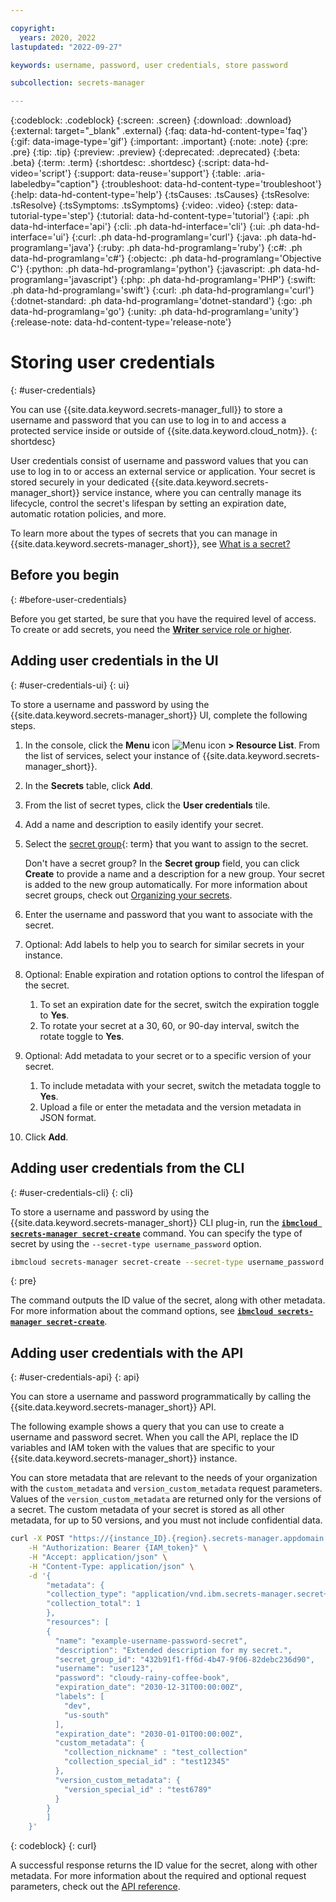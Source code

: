 ```yaml
---

copyright:
  years: 2020, 2022
lastupdated: "2022-09-27"

keywords: username, password, user credentials, store password

subcollection: secrets-manager

---
```


{:codeblock: .codeblock}
{:screen: .screen}
{:download: .download}
{:external: target="_blank" .external}
{:faq: data-hd-content-type='faq'}
{:gif: data-image-type='gif'}
{:important: .important}
{:note: .note}
{:pre: .pre}
{:tip: .tip}
{:preview: .preview}
{:deprecated: .deprecated}
{:beta: .beta}
{:term: .term}
{:shortdesc: .shortdesc}
{:script: data-hd-video='script'}
{:support: data-reuse='support'}
{:table: .aria-labeledby="caption"}
{:troubleshoot: data-hd-content-type='troubleshoot'}
{:help: data-hd-content-type='help'}
{:tsCauses: .tsCauses}
{:tsResolve: .tsResolve}
{:tsSymptoms: .tsSymptoms}
{:video: .video}
{:step: data-tutorial-type='step'}
{:tutorial: data-hd-content-type='tutorial'}
{:api: .ph data-hd-interface='api'}
{:cli: .ph data-hd-interface='cli'}
{:ui: .ph data-hd-interface='ui'}
{:curl: .ph data-hd-programlang='curl'}
{:java: .ph data-hd-programlang='java'}
{:ruby: .ph data-hd-programlang='ruby'}
{:c#: .ph data-hd-programlang='c#'}
{:objectc: .ph data-hd-programlang='Objective C'}
{:python: .ph data-hd-programlang='python'}
{:javascript: .ph data-hd-programlang='javascript'}
{:php: .ph data-hd-programlang='PHP'}
{:swift: .ph data-hd-programlang='swift'}
{:curl: .ph data-hd-programlang='curl'}
{:dotnet-standard: .ph data-hd-programlang='dotnet-standard'}
{:go: .ph data-hd-programlang='go'}
{:unity: .ph data-hd-programlang='unity'}
{:release-note: data-hd-content-type='release-note'}

# Storing user credentials
{: #user-credentials}

You can use {{site.data.keyword.secrets-manager_full}} to store a username and password that you can use to log in to and access a protected service inside or outside of {{site.data.keyword.cloud_notm}}.
{: shortdesc}

User credentials consist of username and password values that you can use to log in to or access an external service or application. Your secret is stored securely in your dedicated {{site.data.keyword.secrets-manager_short}} service instance, where you can centrally manage its lifecycle, control the secret's lifespan by setting an expiration date, automatic rotation policies, and more.

To learn more about the types of secrets that you can manage in {{site.data.keyword.secrets-manager_short}}, see [What is a secret?](/docs/secrets-manager?topic=secrets-manager-what-is-secret)

## Before you begin
{: #before-user-credentials}

Before you get started, be sure that you have the required level of access. To create or add secrets, you need the [**Writer** service role or higher](/docs/secrets-manager?topic=secrets-manager-iam).


## Adding user credentials in the UI
{: #user-credentials-ui}
{: ui}

To store a username and password by using the {{site.data.keyword.secrets-manager_short}} UI, complete the following steps.

1. In the console, click the **Menu** icon ![Menu icon](../icons/icon_hamburger.svg) **> Resource List**. From the list of services, select your instance of {{site.data.keyword.secrets-manager_short}}.
2. In the **Secrets** table, click **Add**.
3. From the list of secret types, click the **User credentials** tile.
4. Add a name and description to easily identify your secret.
5. Select the [secret group](#x9968962){: term} that you want to assign to the secret.

    Don't have a secret group? In the **Secret group** field, you can click **Create** to provide a name and a description for a new group. Your secret is added to the new group automatically. For more information about secret groups, check out [Organizing your secrets](/docs/secrets-manager?topic=secrets-manager-secret-groups).
6. Enter the username and password that you want to associate with the secret.
7. Optional: Add labels to help you to search for similar secrets in your instance.
8. Optional: Enable expiration and rotation options to control the lifespan of the secret.
    1. To set an expiration date for the secret, switch the expiration toggle to **Yes**.
    2. To rotate your secret at a 30, 60, or 90-day interval, switch the rotate toggle to **Yes**.
9. Optional: Add metadata to your secret or to a specific version of your secret.
    1. To include metadata with your secret, switch the metadata toggle to **Yes**.
    2. Upload a file or enter the metadata and the version metadata in JSON format.   
10. Click **Add**.

## Adding user credentials from the CLI
{: #user-credentials-cli}
{: cli}

To store a username and password by using the {{site.data.keyword.secrets-manager_short}} CLI plug-in, run the [**`ibmcloud secrets-manager secret-create`**](/docs/secrets-manager?topic=secrets-manager-cli-plugin-secrets-manager-cli#secrets-manager-cli-secret-create-command) command. You can specify the type of secret by using the `--secret-type username_password` option.

```sh
ibmcloud secrets-manager secret-create --secret-type username_password --resources '[{"name": "example-username-password-secret","description": "Extended description for my secret.","username": "user123","password": "cloudy-rainy-coffee-book"}]' --service-url https://<instance_id>.<region>.secrets-manager.appdomain.cloud
```
{: pre}

The command outputs the ID value of the secret, along with other metadata. For more information about the command options, see [**`ibmcloud secrets-manager secret-create`**](/docs/secrets-manager?topic=secrets-manager-cli-plugin-secrets-manager-cli#secrets-manager-cli-secret-create-command).

## Adding user credentials with the API
{: #user-credentials-api}
{: api}

You can store a username and password programmatically by calling the {{site.data.keyword.secrets-manager_short}} API.

The following example shows a query that you can use to create a username and password secret. When you call the API, replace the ID variables and IAM token with the values that are specific to your {{site.data.keyword.secrets-manager_short}} instance.

You can store metadata that are relevant to the needs of your organization with the `custom_metadata` and `version_custom_metadata` request parameters. Values of the `version_custom_metadata` are returned only for the versions of a secret. The custom metadata of your secret is stored as all other metadata, for up to 50 versions, and you must not include confidential data.


```sh
curl -X POST "https://{instance_ID}.{region}.secrets-manager.appdomain.cloud/api/v1/secrets/username_password" \
    -H "Authorization: Bearer {IAM_token}" \
    -H "Accept: application/json" \
    -H "Content-Type: application/json" \
    -d '{
        "metadata": {
        "collection_type": "application/vnd.ibm.secrets-manager.secret+json",
        "collection_total": 1
        },
        "resources": [
        {
          "name": "example-username-password-secret",
          "description": "Extended description for my secret.",
          "secret_group_id": "432b91f1-ff6d-4b47-9f06-82debc236d90",
          "username": "user123",
          "password": "cloudy-rainy-coffee-book",
          "expiration_date": "2030-12-31T00:00:00Z",
          "labels": [
            "dev",
            "us-south"
          ],
          "expiration_date": "2030-01-01T00:00:00Z",
          "custom_metadata": {
            "collection_nickname" : "test_collection"
            "collection_special_id" : "test12345"
          },
          "version_custom_metadata": {
            "version_special_id" : "test6789"
          }
        }
        ]
    }'
```
{: codeblock}
{: curl}

A successful response returns the ID value for the secret, along with other metadata. For more information about the required and optional request parameters, check out the [API reference](/apidocs/secrets-manager#create-secret).
